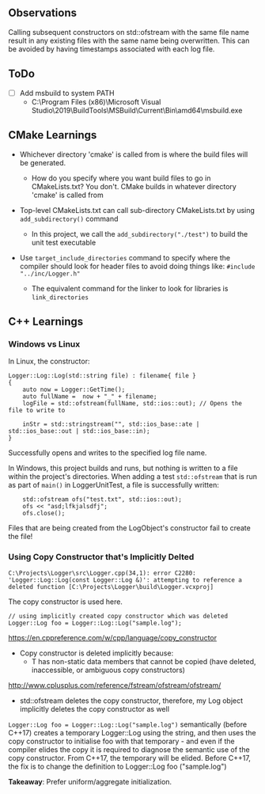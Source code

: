 ## Observations

Calling subsequent constructors on std::ofstream with the same file name result in any existing files with the same name being overwritten.  This can be avoided by having timestamps associated with each log file.

## ToDo
  - [ ] Add msbuild to system PATH
    - C:\Program Files (x86)\Microsoft Visual Studio\2019\BuildTools\MSBuild\Current\Bin\amd64\msbuild.exe

## CMake Learnings
  - Whichever directory 'cmake' is called from is where the build files will be generated.
    - How do you specify where you want build files to go in CMakeLists.txt?  You don't.  CMake builds in whatever directory 'cmake' is called from

  - Top-level CMakeLists.txt can call sub-directory CMakeLists.txt by using `add_subdirectory()` command
    - In this project, we call the `add_subdirectory("./test")` to build the unit test executable

  - Use `target_include_directories` command to specify where the compiler should look for header files  to avoid doing things like: `#include "../inc/Logger.h"`
    - The equivalent command for the linker to look for libraries is `link_directories`

## C++ Learnings

### Windows vs Linux
In Linux, the constructor:
```
Logger::Log::Log(std::string file) : filename{ file }
{
    auto now = Logger::GetTime();
    auto fullName =  now + "_" + filename;
    logFile = std::ofstream(fullName, std::ios::out); // Opens the file to write to

    inStr = std::stringstream("", std::ios_base::ate | std::ios_base::out | std::ios_base::in);
}
```

Successfully opens and writes to the specified log file name.

In Windows, this project builds and runs, but nothing is written to a file within the project's directories.  When adding a test `std::ofstream` that is run as part of `main()` in LoggerUnitTest, a file is successfully written:
```
    std::ofstream ofs("test.txt", std::ios::out);
    ofs << "asd;lfkjalsdfj";
    ofs.close();
```

Files that are being created from the LogObject's constructor fail to create the file!

### Using Copy Constructor that's Implicitly Delted
```
C:\Projects\Logger\src\Logger.cpp(34,1): error C2280: 'Logger::Log::Log(const Logger::Log &)': attempting to reference a deleted function [C:\Projects\Logger\build\Logger.vcxproj]
```

The copy constructor is used here.
```
// using implicitly created copy constructor which was deleted
Logger::Log foo = Logger::Log::Log("sample.log");
```

https://en.cppreference.com/w/cpp/language/copy_constructor
  - Copy constructor is deleted implicitly because:
    - T has non-static data members that cannot be copied (have deleted, inaccessible, or ambiguous copy constructors)

http://www.cplusplus.com/reference/fstream/ofstream/ofstream/
  - std::ofstream deletes the copy constructor, therefore, my Log object implicitly deletes the copy constructor as well

`Logger::Log foo = Logger::Log::Log("sample.log")` semantically (before C++17) creates a temporary Logger::Log using the string, and then uses the copy constructor to initialise foo with that temporary - and even if the compiler elides the copy it is required to diagnose the semantic use of the copy constructor. From C++17, the temporary will be elided. Before C++17, the fix is to change the definition to Logger::Log foo ("sample.log")

**Takeaway**: Prefer uniform/aggregate initialization.
